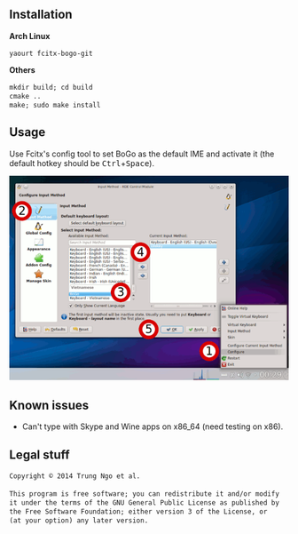 ## Installation 

**Arch Linux**

```
yaourt fcitx-bogo-git
```

**Others**

```
mkdir build; cd build
cmake ..
make; sudo make install
```

[1]: https://github.com/BoGoEngine/bogo-python

## Usage

Use Fcitx's config tool to set BoGo as the default IME and activate it
(the default hotkey should be <kbd>Ctrl</kbd>+<kbd>Space</kbd>).

![Setup fcitx-bogo](/data/tut.png)

## Known issues

- Can't type with Skype and Wine apps on x86_64 (need testing on x86).

## Legal stuff

    Copyright © 2014 Trung Ngo et al.

    This program is free software; you can redistribute it and/or modify
    it under the terms of the GNU General Public License as published by
    the Free Software Foundation; either version 3 of the License, or
    (at your option) any later version.
